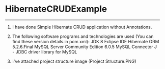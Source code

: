 # HibernateCRUDExample
-----------------------

1. I have done Simple Hibernate CRUD application without Annotations.

2. The following software programs and technologies are used (You can find these version details in pom.xml):
    JDK 8
    Eclipse IDE
    Hibernate ORM 5.2.6.Final
    MySQL Server Community Edition 6.0.5
    MySQL Connector J - JDBC driver library for MySQL
    
3. I've attached project structure image (Project Structure.PNG)
    
